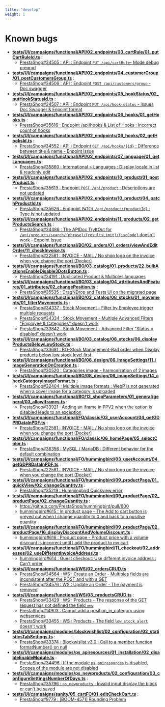 ```yaml
---
title: "develop"
weight: 1
---
```


# Known bugs
* **[tests/UI/campaigns/functional/API/02_endpoints/03_cartRule/01_putCartRuleId.ts](https://github.com/PrestaShop/PrestaShop/tree/develop/tests/UI/campaigns/functional/API/02_endpoints/03_cartRule/01_putCartRuleId.ts)** :
  * [PrestaShop#34505 : API : Endpoint `PUT /api/cartRule`- Mode debug preprod ](https://github.com/PrestaShop/PrestaShop/issues/34505)
* **[tests/UI/campaigns/functional/API/02_endpoints/04_customerGroup/01_postCustomersGroup.ts](https://github.com/PrestaShop/PrestaShop/tree/develop/tests/UI/campaigns/functional/API/02_endpoints/04_customerGroup/01_postCustomersGroup.ts)** :
  * [PrestaShop#34506 : API : Endpoint `POST /api/customers/group` - Doc swagger](https://github.com/PrestaShop/PrestaShop/issues/34506)
* **[tests/UI/campaigns/functional/API/02_endpoints/05_hookStatus/02_putHookStatusId.ts](https://github.com/PrestaShop/PrestaShop/tree/develop/tests/UI/campaigns/functional/API/02_endpoints/05_hookStatus/02_putHookStatusId.ts)** :
  * [PrestaShop#34507 : API : Endpoint `PUT /api/hook-status` - Issues Doc Swagger & Enpoint format ](https://github.com/PrestaShop/PrestaShop/issues/34507)
* **[tests/UI/campaigns/functional/API/02_endpoints/06_hooks/01_getHooks.ts](https://github.com/PrestaShop/PrestaShop/tree/develop/tests/UI/campaigns/functional/API/02_endpoints/06_hooks/01_getHooks.ts)** :
  * [PrestaShop#35616 : Endpoint /api/hooks & List of Hooks : Incorrect count of hooks](https://github.com/PrestaShop/PrestaShop/issues/35616)
* **[tests/UI/campaigns/functional/API/02_endpoints/06_hooks/02_getHooksId.ts](https://github.com/PrestaShop/PrestaShop/tree/develop/tests/UI/campaigns/functional/API/02_endpoints/06_hooks/02_getHooksId.ts)** :
  * [PrestaShop#34552 : API : Endpoint `GET /api/hooks/{id}` : Difference between title & name - Enpoint issue](https://github.com/PrestaShop/PrestaShop/issues/34552)
* **[tests/UI/campaigns/functional/API/02_endpoints/07_language/01_getLanguages.ts](https://github.com/PrestaShop/PrestaShop/tree/develop/tests/UI/campaigns/functional/API/02_endpoints/07_language/01_getLanguages.ts)** :
  * [PrestaShop#35860 : International > Languages : Display locale in list & readonly edit](https://github.com/PrestaShop/PrestaShop/issues/35860)
* **[tests/UI/campaigns/functional/API/02_endpoints/10_product/01_postProduct.ts](https://github.com/PrestaShop/PrestaShop/tree/develop/tests/UI/campaigns/functional/API/02_endpoints/10_product/01_postProduct.ts)** :
  * [PrestaShop#35619 : Endpoint `POST /api/product` : Descriptions are not updated](https://github.com/PrestaShop/PrestaShop/issues/35619)
* **[tests/UI/campaigns/functional/API/02_endpoints/10_product/04_patchProductId.ts](https://github.com/PrestaShop/PrestaShop/tree/develop/tests/UI/campaigns/functional/API/02_endpoints/10_product/04_patchProductId.ts)** :
  * [PrestaShop#35626 : Endpoint `PATCH /api/product/{productId}` : Type is not updated](https://github.com/PrestaShop/PrestaShop/issues/35626)
* **[tests/UI/campaigns/functional/API/02_endpoints/11_products/02_getProductsSearch.ts](https://github.com/PrestaShop/PrestaShop/tree/develop/tests/UI/campaigns/functional/API/02_endpoints/11_products/02_getProductsSearch.ts)** :
  * [PrestaShop#34486 : The APIDoc TryItOut for `/api/products/search/{phrase}/{resultsLimit}/{isoCode}` doesn't work - Enpoint Issue](https://github.com/PrestaShop/PrestaShop/issues/34486)
* **[tests/UI/campaigns/functional/BO/02_orders/01_orders/viewAndEditOrder/11_checkInvoice.ts](https://github.com/PrestaShop/PrestaShop/tree/develop/tests/UI/campaigns/functional/BO/02_orders/01_orders/viewAndEditOrder/11_checkInvoice.ts)** :
  * [PrestaShop#22581 : INVOICE - MAIL / No shop logo on the invoice when you change the port (Docker)](https://github.com/PrestaShop/PrestaShop/issues/22581)
* **[tests/UI/campaigns/functional/BO/03_catalog/01_products/22_bulkActionsEnableDisable3DotsButton.ts](https://github.com/PrestaShop/PrestaShop/tree/develop/tests/UI/campaigns/functional/BO/03_catalog/01_products/22_bulkActionsEnableDisable3DotsButton.ts)** :
  * [PrestaShop#34191 : Duplicated Product & Multiples languages ](https://github.com/PrestaShop/PrestaShop/issues/34191)
* **[tests/UI/campaigns/functional/BO/03_catalog/04_attributesAndFeatures/01_attributes/02_changePosition.ts](https://github.com/PrestaShop/PrestaShop/tree/develop/tests/UI/campaigns/functional/BO/03_catalog/04_attributesAndFeatures/01_attributes/02_changePosition.ts)** :
  * [PrestaShop#35535 : DragNDrop and Tests UI on the migrated page](https://github.com/PrestaShop/PrestaShop/issues/35535)
* **[tests/UI/campaigns/functional/BO/03_catalog/08_stocks/01_movements/01_filterMovements.ts](https://github.com/PrestaShop/PrestaShop/tree/develop/tests/UI/campaigns/functional/BO/03_catalog/08_stocks/01_movements/01_filterMovements.ts)** :
  * [PrestaShop#34337 : Stock Movement - Filter by Employee trigger multiple requests](https://github.com/PrestaShop/PrestaShop/issues/34337)
  * [PrestaShop#34334 : Stock Movement - Multiple Advanced Filters "Employee & Categories" doesn't work](https://github.com/PrestaShop/PrestaShop/issues/34334)
  * [PrestaShop#33842 : Stock Movement - Advanced Filter "Status = disabled" doesn't work](https://github.com/PrestaShop/PrestaShop/issues/33842)
* **[tests/UI/campaigns/functional/BO/03_catalog/08_stocks/06_displayProductsBelowLowStock.ts](https://github.com/PrestaShop/PrestaShop/tree/develop/tests/UI/campaigns/functional/BO/03_catalog/08_stocks/06_displayProductsBelowLowStock.ts)** :
  * [PrestaShop#33681 : BO-Stock Management-Bad order when Display products below low stock level first ](https://github.com/PrestaShop/PrestaShop/issues/33681)
* **[tests/UI/campaigns/functional/BO/08_design/06_imageSettings/11_imageGenerationOnCreation.ts](https://github.com/PrestaShop/PrestaShop/tree/develop/tests/UI/campaigns/functional/BO/08_design/06_imageSettings/11_imageGenerationOnCreation.ts)** :
  * [PrestaShop#30520 : Categories image - harmonization of 2 images ](https://github.com/PrestaShop/PrestaShop/issues/30520)
* **[tests/UI/campaigns/functional/BO/08_design/06_imageSettings/14_checkCategoryImageFormat.ts](https://github.com/PrestaShop/PrestaShop/tree/develop/tests/UI/campaigns/functional/BO/08_design/06_imageSettings/14_checkCategoryImageFormat.ts)** :
  * [PrestaShop#32404 : Multiple image formats : WebP is not generated when a cover image for a category is uploaded](https://github.com/PrestaShop/PrestaShop/issues/32404)
* **[tests/UI/campaigns/functional/BO/13_shopParameters/01_general/general/03_allowIframes.ts](https://github.com/PrestaShop/PrestaShop/tree/develop/tests/UI/campaigns/functional/BO/13_shopParameters/01_general/general/03_allowIframes.ts)** :
  * [PrestaShop#33921 : Adding an iframe in PPV2 when the option is disabled leads to an exception](https://github.com/PrestaShop/PrestaShop/issues/33921)
* **[tests/UI/campaigns/functional/FO/classic/03_userAccount/04_getGDPRDataInPDF.ts](https://github.com/PrestaShop/PrestaShop/tree/develop/tests/UI/campaigns/functional/FO/classic/03_userAccount/04_getGDPRDataInPDF.ts)** :
  * [PrestaShop#22581 : INVOICE - MAIL / No shop logo on the invoice when you change the port (Docker)](https://github.com/PrestaShop/PrestaShop/issues/22581)
* **[tests/UI/campaigns/functional/FO/classic/06_homePage/05_selectColor.ts](https://github.com/PrestaShop/PrestaShop/tree/develop/tests/UI/campaigns/functional/FO/classic/06_homePage/05_selectColor.ts)** :
  * [PrestaShop#36356 : MySQL / MariaDB : Different behavior for the default combination](https://github.com/PrestaShop/PrestaShop/issues/36356)
* **[tests/UI/campaigns/functional/FO/hummingbird/03_userAccount/04_getGDPRDataInPDF.ts](https://github.com/PrestaShop/PrestaShop/tree/develop/tests/UI/campaigns/functional/FO/hummingbird/03_userAccount/04_getGDPRDataInPDF.ts)** :
  * [PrestaShop#22581 : INVOICE - MAIL / No shop logo on the invoice when you change the port (Docker)](https://github.com/PrestaShop/PrestaShop/issues/22581)
* **[tests/UI/campaigns/functional/FO/hummingbird/09_productPage/01_quickView/02_changeQuantity.ts](https://github.com/PrestaShop/PrestaShop/tree/develop/tests/UI/campaigns/functional/FO/hummingbird/09_productPage/01_quickView/02_changeQuantity.ts)** :
  * [PrestaShop#35219 : Hummingbird Quickview error](https://github.com/PrestaShop/PrestaShop/issues/35219)
* **[tests/UI/campaigns/functional/FO/hummingbird/09_productPage/02_productPage/02_changeQuantity.ts](https://github.com/PrestaShop/PrestaShop/tree/develop/tests/UI/campaigns/functional/FO/hummingbird/09_productPage/02_productPage/02_changeQuantity.ts)** :
  * https://github.com/PrestaShop/hummingbird/pull/600
  * [hummingbird#615 : In product page - The Add to cart button is greyed out when I change quantity to 0 and back to a positive quantity](https://github.com/PrestaShop/hummingbird/issues/615)
* **[tests/UI/campaigns/functional/FO/hummingbird/09_productPage/02_productPage/16_displayDiscountAndVolumeDiscount.ts](https://github.com/PrestaShop/PrestaShop/tree/develop/tests/UI/campaigns/functional/FO/hummingbird/09_productPage/02_productPage/16_displayDiscountAndVolumeDiscount.ts)** :
  * [hummingbird#616 : Product page - Product price with a volume discount is incorrect until I add the product to my cart](https://github.com/PrestaShop/hummingbird/issues/616)
* **[tests/UI/campaigns/functional/FO/hummingbird/11_checkout/02_addresses/02_useDifferentInvoiceAddress.ts](https://github.com/PrestaShop/PrestaShop/tree/develop/tests/UI/campaigns/functional/FO/hummingbird/11_checkout/02_addresses/02_useDifferentInvoiceAddress.ts)** :
  * [hummingbird#614 : Guest checkout: Use different invoice address : Can't order](https://github.com/PrestaShop/hummingbird/issues/614)
* **[tests/UI/campaigns/functional/WS/02_ordersCRUD.ts](https://github.com/PrestaShop/PrestaShop/tree/develop/tests/UI/campaigns/functional/WS/02_ordersCRUD.ts)** :
  * [PrestaShop#34564 : WS : Create an Order - Multiples fields are inconsistent after the POST and with a GET](https://github.com/PrestaShop/PrestaShop/issues/34564)
  * [PrestaShop#34576 : WS : Update an Order - The payment is removed](https://github.com/PrestaShop/PrestaShop/issues/34576)
* **[tests/UI/campaigns/functional/WS/03_productsCRUD.ts](https://github.com/PrestaShop/PrestaShop/tree/develop/tests/UI/campaigns/functional/WS/03_productsCRUD.ts)** :
  * [PrestaShop#33429 : WS : Products - The response of the GET request has not defined the field `new`](https://github.com/PrestaShop/PrestaShop/issues/33429)
  * [PrestaShop#14903 : Cannot add a position_in_category using webservices](https://github.com/PrestaShop/PrestaShop/issues/14903)
  * [PrestaShop#33455 : WS : Products - The field `low_stock_alert` doesn't work](https://github.com/PrestaShop/PrestaShop/issues/33455)
* **[tests/UI/campaigns/modules/blockwishlist/02_configuration/02_statisticsTabSettings.ts](https://github.com/PrestaShop/PrestaShop/tree/develop/tests/UI/campaigns/modules/blockwishlist/02_configuration/02_statisticsTabSettings.ts)** :
  * [PrestaShop#33374 : Blockwislist v3.0 : Call to a member function formatNumber() on null](https://github.com/PrestaShop/PrestaShop/issues/33374)
* **[tests/UI/campaigns/modules/ps_apiresources/01_installation/02_disableEnableModule.ts](https://github.com/PrestaShop/PrestaShop/tree/develop/tests/UI/campaigns/modules/ps_apiresources/01_installation/02_disableEnableModule.ts)** :
  * [PrestaShop#34496 : If the module `ps_apiresources` is disabled, Scopes of the module are not disabled](https://github.com/PrestaShop/PrestaShop/issues/34496)
* **[tests/UI/campaigns/modules/ps_newproducts/02_configuration/03_configureSettingsNumberOfDays.ts](https://github.com/PrestaShop/PrestaShop/tree/develop/tests/UI/campaigns/modules/ps_newproducts/02_configuration/03_configureSettingsNumberOfDays.ts)** :
  * [PrestaShop#35796 : `ps_newproducts` : Invalid input display the block or can't be saved](https://github.com/PrestaShop/PrestaShop/issues/35796)
* **[tests/UI/campaigns/sanity/05_cartFO/01_editCheckCart.ts](https://github.com/PrestaShop/PrestaShop/tree/develop/tests/UI/campaigns/sanity/05_cartFO/01_editCheckCart.ts)** :
  * [PrestaShop#9779 : [BOOM-4571] Rounding Problem](https://github.com/PrestaShop/PrestaShop/issues/9779)
